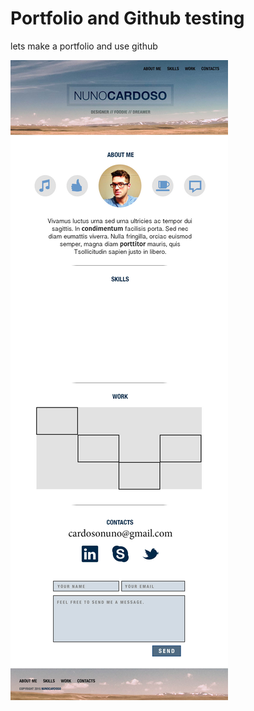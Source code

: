 # Portfolio and Github testing

lets make a portfolio and use github

![The Design](/assets/img/layoutnC.jpg)
